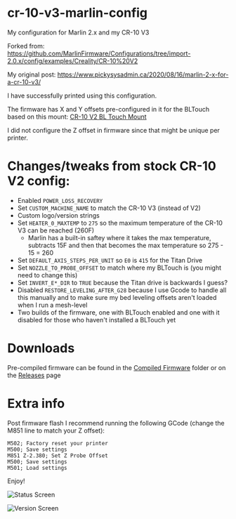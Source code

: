 # cr-10-v3-marlin-config

My configuration for Marlin 2.x and my CR-10 V3

Forked from: https://github.com/MarlinFirmware/Configurations/tree/import-2.0.x/config/examples/Creality/CR-10%20V2

My original post: https://www.pickysysadmin.ca/2020/08/16/marlin-2-x-for-a-cr-10-v3/

I have successfully printed using this configuration.

The firmware has X and Y offsets pre-configured in it for the BLTouch based on this mount: [CR-10 V2 BL Touch Mount](https://www.thingiverse.com/thing:3947349)

I did not configure the Z offset in firmware since that might be unique per printer.


# Changes/tweaks from stock CR-10 V2 config:

* Enabled `POWER_LOSS_RECOVERY`
* Set `CUSTOM_MACHINE_NAME` to match the CR-10 V3 (instead of V2)
* Custom logo/version strings
* Set `HEATER_0_MAXTEMP` to `275` so the maximum temperature of the CR-10 V3 can be reached (260F)
  * Marlin has a built-in saftey where it takes the max temperature, subtracts 15F and then that becomes the max temperature so 275 - 15 = 260
* Set `DEFAULT_AXIS_STEPS_PER_UNIT` so `E0` is `415` for the Titan Drive
* Set `NOZZLE_TO_PROBE_OFFSET` to match where my BLTouch is (you might need to change this)
* Set `INVERT_E*_DIR` to `TRUE` because the Titan drive is backwards I guess?
* Disabled `RESTORE_LEVELING_AFTER_G28` because I use Gcode to handle all this manually and to make sure my bed leveling offsets aren't loaded when I run a mesh-level
* Two builds of the firmware, one with BLTouch enabled and one with it disabled for those who haven't installed a BLTouch yet


# Downloads
Pre-compiled firmware can be found in the [Compiled Firmware](https://git.pickysysadmin.ca/FiZi/cr-10-v3-marlin-config/-/tree/master/Compiled%20Firmwares/) folder or on the [Releases](https://git.pickysysadmin.ca/FiZi/cr-10-v3-marlin-config/-/releases/) page


# Extra info

Post firmware flash I recommend running the following GCode (change the M851 line to match your Z offset):

```
M502; Factory reset your printer
M500; Save settings
M851 Z-2.380; Set Z Probe Offset
M500; Save settings
M501; Load settings
```

Enjoy!

![Status Screen](/images/status-screen.jpeg)

![Version Screen](/images/version-screen.jpeg)
